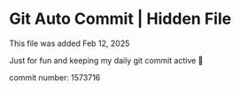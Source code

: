# Git Auto Commit | Hidden File

This file was added Feb 12, 2025

Just for fun and keeping my daily git commit active 🤪

commit number: 1573716
